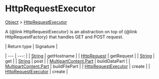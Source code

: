 
# HttpRequestExecutor

[Object]() > [HttpRequestExecutor](nullfr/faylixe/googlecodejam/client/executor/HttpRequestExecutor.md)


<p>A {@link HttpRequestExecutor} is an abstraction
 on top of {@link HttpRequestFactory} that handles
 GET and POST request.</p>

| Return type | Signature |

| --- | ---: |
| [String]() | getHostname |
| [HttpRequest]() | getRequest |
| [String]() | get |
| [String]() | post |
| [MultipartContent.Part]() | buildDataPart |
| [MultipartContent.Part]() | buildFilePart |
| [HttpRequestExecutor](nullfr/faylixe/googlecodejam/client/executor/HttpRequestExecutor.md) | create |
| [HttpRequestExecutor](nullfr/faylixe/googlecodejam/client/executor/HttpRequestExecutor.md) | create |
